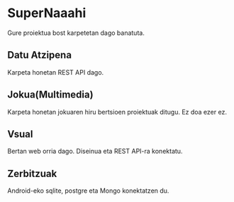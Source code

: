 # SuperNaaahi

Gure proiektua bost karpetetan dago banatuta.

## Datu Atzipena
Karpeta honetan REST API dago.

## Jokua(Multimedia)
Karpeta honetan jokuaren hiru bertsioen proiektuak ditugu. Ez doa ezer ez.

## Vsual
Bertan web orria dago. Diseinua eta REST API-ra konektatu.

## Zerbitzuak
Android-eko sqlite, postgre eta Mongo konektatzen du.
